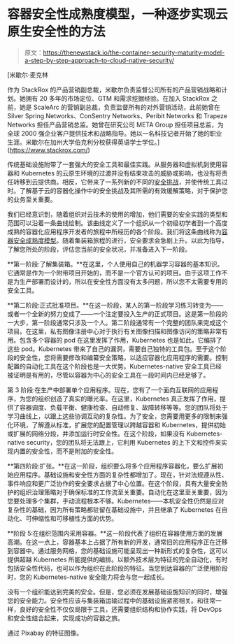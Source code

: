 # 容器安全性成熟度模型，一种逐步实现云原生安全性的方法

> 原文：<https://thenewstack.io/the-container-security-maturity-model-a-step-by-step-approach-to-cloud-native-security/>

[](https://www.stackrox.com/)

 [米歇尔·麦克林

作为 StackRox 的产品营销副总裁，米歇尔负责监督公司所有的产品营销战略和计划。她拥有 20 多年的市场定位、GTM 和需求挖掘经验。在加入 StackRox 之前，她是 ScaleArc 的营销副总裁，负责监督所有的对外营销活动，此前她曾在 Silver Spring Networks、ConSentry Networks、Peribit Networks 和 Trapeze Networks 担任产品营销总监。她曾在研究公司 META Group 担任项目总监，为全球 2000 强企业客户提供技术和战略指导。她以一名科技记者开始了她的职业生涯。米歇尔在加州大学伯克利分校获得英语学士学位。](https://www.stackrox.com/) [](https://www.stackrox.com/)

传统基础设施附带了一套强大的安全工具和最佳实践。从服务器和虚拟机到使用容器和 Kubernetes 的云原生环境的过渡并没有结束攻击的威胁或影响，也没有将责任转移到云提供商。相反，它带来了一系列新的不同的[安全挑战](https://www.stackrox.com/post/2020/05/kubernetes-security-101/#kubernetes-security-risks-and-challenges)，并使传统工具过时。了解基于云的容器化操作中的安全挑战及其所需的有效缓解策略，对于保护您的业务至关重要。

我们已经意识到，随着组织对云技术的使用的增加，他们需要的安全实践的类型和范围可以沿着一条曲线绘制。该曲线定义了一个组织从一个初级初学者到一个高度成熟的容器化应用程序开发者的旅程中所经历的各个阶段。我们将这条曲线称为[容器安全成熟度模型](https://security.stackrox.com/rs/219-UEH-533/images/container-security-maturity-model-final.pdf)。随着集装箱旅程的进行，安全要求会急剧上升。以此为指导，了解您所处的阶段，评估您当前的安全状况，并准备进入下一阶段。

**第一阶段:了解集装箱。**在这里，个人使用自己的机器学习容器的基本知识。它通常是作为一个附带项目开始的，而不是一个官方认可的项目。由于这项工作不是为生产部署而设计的，所以在安全性方面没有太多问题，所以您不太需要专用的安全工具。

**第二阶段:正式批准项目。**在这一阶段，某人的第一阶段学习练习转变为——或者一个全新的努力变成了——一个注定要投入生产的正式项目。这是第一阶段的一大步，第一阶段通常只涉及一个人。第二阶段通常有一个完整的团队来完成这个项目。在这里，私有图像注册中心对于执行有关图像扫描和图像访问的策略非常有用。包含多个容器的 pod 在这里发挥了作用，Kubernetes 也是如此，它编排了这些 pod。Kubernetes 带来了自己的漏洞，需要自己独特的工具包。至于这个阶段的安全性，您将需要修改和编纂安全策略，以适应容器化应用程序的需要。控制配置的自动化工具在这个阶段也是一大优势。Kubernetes-native 安全工具已经被证明是有用的，尽管以容器为中心的安全工具在一段时间内已经足够了。

第 3 阶段:在生产中部署单个应用程序。现在，您有了一个面向互联网的应用程序，为您的组织创造了真实的曝光率。在这里，Kubernetes 真正发挥了作用，提供了容器调度、负载平衡、健康检查、自动修复、故障转移等等。您的团队将处于学习曲线上，以跟上这些协调互动的复杂性。为了安全，您需要用更多的限制来强化环境，了解遵从标准，扩展您的配置管理以跨越容器和 Kubernetes，提供初始或扩展的网络分段，并添加运行时安全性。在这个阶段，如果没有 Kubernetes-native security，您的团队将无法跟上，它利用 Kubernetes 的上下文和控件来实现内置的安全性，而不是附加的安全性。

**第四阶段:扩张。**在这一阶段，组织要么将多个应用程序容器化，要么扩展初始应用程序。基础设施和安全性方面的复杂性都增加了。现在，针对法规遵从性、事件响应和更广泛协作的安全要求占据了中心位置。在这个阶段，具有大量安全防护的组织治理策略对于确保标准的工作流至关重要。自动化在这里至关重要，因为您要处理多个集群，手动流程根本不够。Kubernetes——本机安全性仍然是应对复杂性的基础，因为所有策略都驻留在基础设施中，并且继承了 Kubernetes 在自动化、可伸缩性和可移植性方面的优势。

**阶段 5:在组织范围内采用容器。**这一阶段代表了组织在容器使用方面的发展高潮。在这一点上，容器基本上占据了所有新的开发，通常旧的应用程序正在迁移到容器中。通过服务网格，您的基础设施可能呈现出一种新形式的复杂性，这可以提供超越 Kubernetes 所能提供的编排。以额外技术层为特征的完全自动化，有时包括安全性代码，也可以作为组织在此阶段的特征。当您到达容器的广泛使用阶段时，您的 Kubernetes-native 安全能力将会与您一起成长。

没有一个组织能达到完美的安全。但是，您必须在发展基础设施知识的同时，增强您的安全能力。安全性应该与集装箱运输过程中的基础设施紧密相关。和往常一样，良好的安全性不仅仅局限于工具，还需要组织结构和协作实践，将 DevOps 和安全性结合起来，实现成功的容器之旅。

通过 Pixabay 的特征图像。

<svg xmlns:xlink="http://www.w3.org/1999/xlink" viewBox="0 0 68 31" version="1.1"><title>Group</title> <desc>Created with Sketch.</desc></svg>